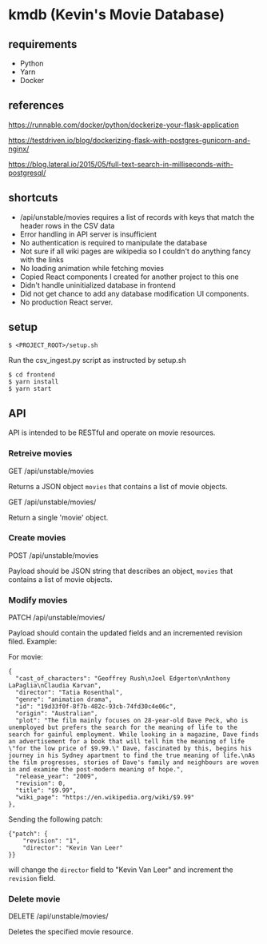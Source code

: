 # kmdb (Kevin's Movie Database)

## requirements

* Python
* Yarn
* Docker

## references

https://runnable.com/docker/python/dockerize-your-flask-application

https://testdriven.io/blog/dockerizing-flask-with-postgres-gunicorn-and-nginx/

https://blog.lateral.io/2015/05/full-text-search-in-milliseconds-with-postgresql/

## shortcuts

* /api/unstable/movies requires a list of records with keys that match the header rows in the CSV data
* Error handling in API server is insufficient
* No authentication is required to manipulate the database
* Not sure if all wiki pages are wikipedia so I couldn't do anything fancy with the links
* No loading animation while fetching movies
* Copied React components I created for another project to this one
* Didn't handle uninitialized database in frontend
* Did not get chance to add any database modification UI components.
* No production React server.

## setup

```
$ <PROJECT_ROOT>/setup.sh
```

Run the csv_ingest.py script as instructed by setup.sh

```
$ cd frontend
$ yarn install
$ yarn start
```

## API

API is intended to be RESTful and operate on movie resources.

### Retreive movies

GET /api/unstable/movies

Returns a JSON object `movies` that contains a list of movie objects.

GET /api/unstable/movies/<id>

Return a single 'movie' object.

### Create movies

POST /api/unstable/movies

Payload should be JSON string that describes an object, `movies` that contains a list of movie objects.

### Modify movies

PATCH /api/unstable/movies/<id>

Payload should contain the updated fields and an incremented revision filed. Example:

For movie:

```
{
  "cast_of_characters": "Geoffrey Rush\nJoel Edgerton\nAnthony LaPaglia\nClaudia Karvan",
  "director": "Tatia Rosenthal",
  "genre": "animation drama",
  "id": "19d33f0f-8f7b-482c-93cb-74fd30c4e06c",
  "origin": "Australian",
  "plot": "The film mainly focuses on 28-year-old Dave Peck, who is unemployed but prefers the search for the meaning of life to the search for gainful employment. While looking in a magazine, Dave finds an advertisement for a book that will tell him the meaning of life \"for the low price of $9.99.\" Dave, fascinated by this, begins his journey in his Sydney apartment to find the true meaning of life.\nAs the film progresses, stories of Dave's family and neighbours are woven in and examine the post-modern meaning of hope.",
  "release_year": "2009",
  "revision": 0,
  "title": "$9.99",
  "wiki_page": "https://en.wikipedia.org/wiki/$9.99"
},
```

Sending the following patch:

```
{"patch": {
	"revision": "1",
	"director": "Kevin Van Leer"
}}
```

will change the `director` field to "Kevin Van Leer" and increment the `revision` field.

### Delete movie

DELETE /api/unstable/movies/<id>

Deletes the specified movie resource.
